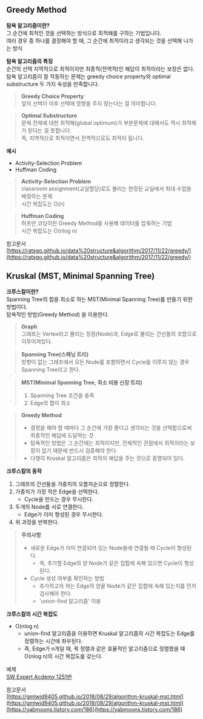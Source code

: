 ## Greedy Method

**탐욕 알고리즘이란?**  
그 순간에 최적인 것을 선택하는 방식으로 최적해를 구하는 기법입니다.  
여러 경우 중 하나를 결정해야 할 때, 그 순간에 최적이라고 생각되는 것을 선택해 나가는 방식  

**탐욕 알고리즘의 특징**  
순간의 선택 지역적으로 최적이지만 최종적(전역적)인 해답이 최적이라는 보장은 없다.  
탐욕 알고리즘이 잘 작동하는 문제는 greedy choice property와 optimal substructure 두 가지 속성을 만족합니다.  

> **Greedy Choice Property**  
> 앞의 선택이 이후 선택에 영향을 주지 않는다는 걸 의미합니다.  

> **Optimal Substructure**  
> 문제 전체에 대한 최적해(global optimum)가 부분문제에 대해서도 역시 최적해가 된다는 걸 뜻합니다.  
> 즉, 지역적으로 최적이면서 전역적으로도 최적이 됩니다.  

**예시**  
- Activity-Selection Problem  
- Huffman Coding  

>**Activity-Selection Problem**  
> classroom assignment(교실할당)로도 불리는 한정된 교실에서 최대 수업을 배정하는 문제  
> 시간 복잡도는 O(n)  
	
> **Huffman Coding**  
> 허프만 코딩이란 Greedy Method을 사용해 데이터를 압축하는 기법  
> 시간 복잡도는 O(nlog n)  

참고문서  
[https://ratsgo.github.io/data%20structure&algorithm/2017/11/22/greedy/](https://ratsgo.github.io/data%20structure&algorithm/2017/11/22/greedy/)

## Kruskal (MST, Minimal Spanning Tree)

**크루스칼이란?**  
Spanning Tree의 합을 최소로 하는 MST(Minimal Spanning Tree)를 만들기 위한 방법이다.  
탐욕적인 방법(Greedy Method) 을 이용한다.  

>**Graph**  
>그래프는 Vertex라고 불리는 정점(Node)과, Edge로 불리는 간선들의 조합으로 이루어져있다.  

>**Spanning Tree(스패닝 트리)**  
>방향이 없는 그래프에서 모든 Node를 포함하면서 Cycle을 이루지 않는 경우 Spanning Tree라고 한다.  

> **MST(Minimal Spanning Tree, 최소 비용 신장 트리)**  
>1. Spanning Tree 조건을 충족  
>2. Edge의 합이 최소  

>**Greedy Method**  
>- 결정을 해야 할 때마다 그 순간에 가장 좋다고 생각되는 것을 선택함으로써 최종적인 해답에 도달하는 것  
>- 탐욕적인 방법은 그 순간에는 최적이지만, 전체적인 관점에서 최적이라는 보장이 없기 때문에 반드시 검증해야 한다.  
>- 다행히 Kruskal 알고리즘은 최적의 해답을 주는 것으로 증명되어 있다.  

**크루스칼의 동작**  
1. 그래프의 간선들을 가중치의 오름차순으로 정렬한다.  
2. 가중치가 가장 작은 Edge을 선택한다.  
	- Cycle을 만드는 경우 무시한다.  
3. 두개의 Node를 서로 연결한다.  
	- Edge가 이미 형성된 경우 무시한다.  
4. 위 과정을 반복한다.  

>**주의사항**  
>- 새로운 Edge가 이미 연결되어 있는 Node들에 연결될 때 Cycle이 형성된다.  
>	- 즉, 추가할 Edge의 양 Node가 같은 집합에 속해 있으면 Cycle이 형성된다.  
>- Cycle 생성 여부를 확인하는 방법  
>	- 추가하고자 하는 Edge의 양끝 Node가 같은 집합에 속해 있는지를 먼저 검사해야 한다.  
>	- 'union-find 알고리즘' 이용  

**크루스칼의 시간 복잡도**  
- O(nlog n)  
	- union-find 알고리즘을 이용하면 Kruskal 알고리즘의 시간 복잡도는 Edge를 정렬하는 시간에 좌우된다.  
	- 즉, Edge가 n개일 때, 퀵 정렬과 같은 효율적인 알고리즘으로 정렬했을 때 O(nlog n)의 시간 복잡도를 갖는다.  

예제  
[SW Expert Acdemy 1251번](https://github.com/daerong/Algorithm_Practice/blob/master/swea/Daeseong/swea_1251_U.cpp)  
	
참고문서  
[https://gmlwjd9405.github.io/2018/08/29/algorithm-kruskal-mst.html](https://gmlwjd9405.github.io/2018/08/29/algorithm-kruskal-mst.html)  
[https://yabmoons.tistory.com/186](https://yabmoons.tistory.com/186)  

